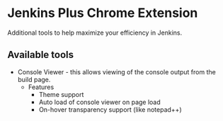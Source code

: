 # Jenkins Plus Chrome Extension
Additional tools to help maximize your efficiency in Jenkins.

## Available tools
* Console Viewer - this allows viewing of the console output from the build page. 
  * Features 
    * Theme support
    * Auto load of console viewer on page load
    * On-hover transparency support (like notepad++)
